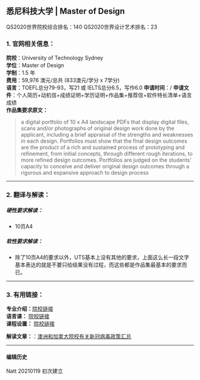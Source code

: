 ## 悉尼科技大学 | Master of Design

QS2020世界院校综合排名：140
QS2020世界设计艺术排名：23


### 1. 官网相关信息：

**院校**：University of Technology Sydney    
**学位**：Master of Design  
**学制**：1.5 年  
**费用**：59,976 澳元/总共 (833澳元/学分 x 7学分)  
**语言**：TOEFL总分79-93，写21 或 IELTS总分6.5，写作6.0
**申请时间**：/
**申请文件**：个人简历+动机信+成绩证明+学历证明+作品集+推荐信+软件特长清单+语言成绩    
**作品集要求原文：**   

> a digital portfolio of 10 x A4 landscape PDFs that display digital files, scans and/or photographs of original design work done by the applicant, including a brief appraisal of the strengths and weaknesses in each design. Portfolios must show that the final design outcomes are the product of a rich and sustained process of prototyping and refinement, from initial concepts, through different rough iterations, to more refined design outcomes. Portfolios are judged on the students' capacity to conceive and deliver original design outcomes through a rigorous and expansive approach to design process


---


### 2. 翻译与解读：

##### 硬性要求解读：
- 10页A4



##### 软性要求解读：
- 除了10页A4的要求以外，UTS基本上没有其他的要求，上面这么长一段文字基本表达的就是不要只给结果没有过程，而这些都是作品集最基本的要求而已。

---


### 3. 有用链接：

**专业介绍：**[院校链接](https://www.uts.edu.au/future-students/find-a-course/master-design)  
**语言课：** [院校链接](https://www.lib.uts.edu.au/help/english-language)  
**课程设置：** [院校链接](https://www.uts.edu.au/future-students/find-a-course/master-design#course-overview)  

**解读文章：**：[澳洲和加拿大院校有关新冠病毒政策汇总](http://www.makebi.net/36870.html)  


---


#### 编辑历史

Natt 20210119 初次建立  
